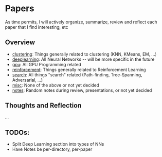 # Papers

As time permits, I will actively organize, summarize, review and reflect each paper that I find interesting, etc

## Overview 

- [clustering](clustering): Things generally related to clustering (KNN, KMeans, EM, ...)
- [deeplearning](deeplearning): All Neural Networks -- will be more specific in the future
- [gpu](gpu): All GPU Programming related
- [reinforcement](reinforcement): Things generally related to Reinforcement Learning
- [search](search): All things "search" related (Path-finding, Tree-Spanning, Adversarial, ...)
- [misc](misc): None of the above or not yet decided
- [notes](notes): Random notes during review, presentations, or not yet decided

## Thoughts and Reflection

...

## TODOs:

- Split Deep Learning section into types of NNs
- Have Notes be per-directory, per-paper
